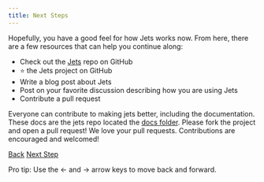 ```yaml
---
title: Next Steps
---
```


Hopefully, you have a good feel for how Jets works now. From here, there are a few resources that can help you continue along:

* Check out the [Jets](https://github.com/tongueroo/jets) repo on GitHub
* ⭐️ the Jets project on GitHub
* Write a blog post about Jets
* Post on your favorite discussion describing how you are using Jets
* Contribute a pull request

Everyone can contribute to making jets better, including the documentation. These docs are the jets repo located the [docs folder](https://github.com/tongueroo/jets/tree/master/docs). Please fork the project and open a pull request!  We love your pull requests. Contributions are encouraged and welcomed!

<a id="prev" class="btn btn-basic" href="{% link _docs/contributing.md %}">Back</a>
<a id="next" class="btn btn-primary" href="{% link faq.md %}">Next Step</a>
<p class="keyboard-tip">Pro tip: Use the <- and -> arrow keys to move back and forward.</p>
